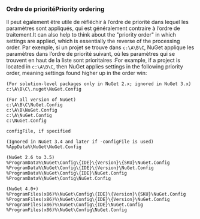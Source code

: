 ### <a name="priority-ordering"></a><span data-ttu-id="4c4b4-101">Ordre de priorité</span><span class="sxs-lookup"><span data-stu-id="4c4b4-101">Priority ordering</span></span>

<span data-ttu-id="4c4b4-102">Il peut également être utile de réfléchir à l’ordre de priorité dans lequel les paramètres sont appliqués, qui est généralement contraire à l’ordre de traitement.</span><span class="sxs-lookup"><span data-stu-id="4c4b4-102">It can also help to think about the "priority order" in which settings are applied, which is essentially the reverse of the processing order.</span></span> <span data-ttu-id="4c4b4-103">Par exemple, si un projet se trouve dans `c:\A\B\C`, NuGet applique les paramètres dans l’ordre de priorité suivant, où les paramètres qui se trouvent en haut de la liste sont prioritaires :</span><span class="sxs-lookup"><span data-stu-id="4c4b4-103">For example, if a project is located in `c:\A\B\C`, then NuGet applies settings in the following priority order, meaning settings found higher up in the order win:</span></span>

    (For solution-level packages only in NuGet 2.x; ignored in NuGet 3.x)
    c:\A\B\C\.nuget\NuGet.Config

    (For all version of NuGet)
    c:\A\B\C\NuGet.Config
    c:\A\B\NuGet.Config
    c:\A\NuGet.Config
    c:\NuGet.Config

    configFile, if specified

    (Ignored in NuGet 3.4 and later if -configFile is used)
    %AppData%\NuGet\NuGet.Config

    (NuGet 2.6 to 3.5)
    %ProgramData%\NuGet\Config\{IDE}\{Version}\{SKU}\NuGet.Config
    %ProgramData%\NuGet\Config\{IDE}\{Version}\NuGet.Config
    %ProgramData%\NuGet\Config\{IDE}\NuGet.Config
    %ProgramData%\NuGet\Config\NuGet.Config

    (NuGet 4.0+)
    %ProgramFiles(x86)%\NuGet\Config\{IDE}\{Version}\{SKU}\NuGet.Config
    %ProgramFiles(x86)%\NuGet\Config\{IDE}\{Version}\NuGet.Config
    %ProgramFiles(x86)%\NuGet\Config\{IDE}\NuGet.Config
    %ProgramFiles(x86)%\NuGet\Config\NuGet.Config